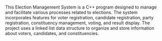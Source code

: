 This Election Management System is a C++ program designed to manage and facilitate various processes related to elections. The system incorporates features for voter registration, candidate registration, party registration, constituency management, voting, and result display. The project uses a linked list data structure to organize and store information about voters, candidates, and constituencies.

